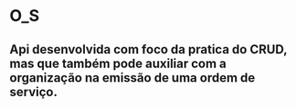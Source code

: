 # O_S 

## Api desenvolvida com foco da pratica do CRUD, mas que também pode auxiliar com a organização na emissão de uma ordem de serviço.
